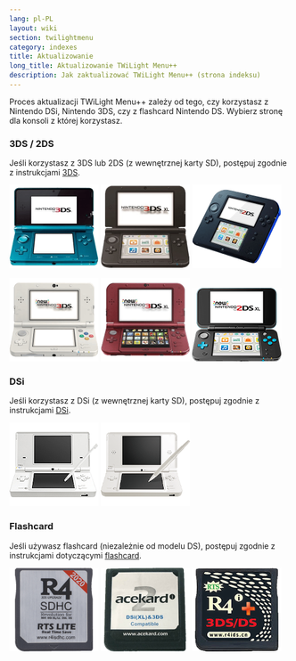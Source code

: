 ```yaml
---
lang: pl-PL
layout: wiki
section: twilightmenu
category: indexes
title: Aktualizowanie
long_title: Aktualizowanie TWiLight Menu++
description: Jak zaktualizować TWiLight Menu++ (strona indeksu)
---
```


Proces aktualizacji TWiLight Menu++ zależy od tego, czy korzystasz z Nintendo DSi, Nintendo 3DS, czy z flashcard Nintendo DS. Wybierz stronę dla konsoli z której korzystasz.

### 3DS / 2DS
Jeśli korzystasz z 3DS lub 2DS (z wewnętrznej karty SD), postępuj zgodnie z instrukcjami [3DS](updating-3ds).

[![Nintendo 3DS](/assets/images/consoles/old3ds.png)](updating-3ds) [![Nintendo 3DS XL](/assets/images/consoles/old3dsxl.png)](updating-3ds) [![Nintendo 2DS](/assets/images/consoles/2ds.png)](updating-3ds)

[![Nowy Nintendo 3DS](/assets/images/consoles/new3ds.png)](updating-3ds) [![Nowy Nintendo 3DS XL](/assets/images/consoles/new3dsxl.png)](updating-3ds) [![Nowy Nintendo 2DS XL](/assets/images/consoles/new2dsxl.png)](updating-3ds)

### DSi
Jeśli korzystasz z DSi (z wewnętrznej karty SD), postępuj zgodnie z instrukcjami [DSi](updating-dsi).

[![Nintendo DSi](/assets/images/consoles/dsi.png)](updating-dsi) [![Nintendo DSi XL](/assets/images/consoles/dsixl.png)](updating-dsi)

### Flashcard
Jeśli używasz flashcard (niezależnie od modelu DS), postępuj zgodnie z instrukcjami dotyczącymi [flashcard](updating-flashcard).

[![Flaschard r4isdhc.com](/assets/images/consoles/r4isdhc.com.png)](updating-flashcard) [![Flaschard Acekard2i](/assets/images/consoles/acekard2i.png)](updating-flashcard) [![Flaschard R4i Gold 3DS Plus](/assets/images/consoles/r4igold3dsplus.png)](updating-flashcard)
